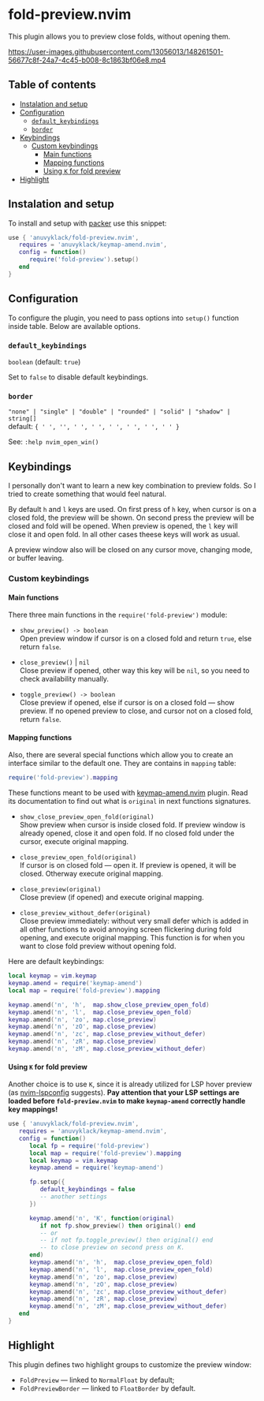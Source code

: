 # fold-preview.nvim

This plugin allows you to preview close folds, without opening them.

https://user-images.githubusercontent.com/13056013/148261501-56677c8f-24a7-4c45-b008-8c1863bf06e8.mp4

## Table of contents

<!-- vim-markdown-toc GFM -->

* [Instalation and setup](#instalation-and-setup)
* [Configuration](#configuration)
    * [`default_keybindings`](#default_keybindings)
    * [`border`](#border)
* [Keybindings](#keybindings)
    * [Custom keybindings](#custom-keybindings)
        * [Main functions](#main-functions)
        * [Mapping functions](#mapping-functions)
        * [Using `K` for fold preview](#using-k-for-fold-preview)
* [Highlight](#highlight)

<!-- vim-markdown-toc -->

## Instalation and setup

To install and setup with [packer](https://github.com/wbthomason/packer.nvim)
use this snippet:

```lua
use { 'anuvyklack/fold-preview.nvim',
   requires = 'anuvyklack/keymap-amend.nvim',
   config = function()
      require('fold-preview').setup()
   end
}
```

## Configuration

To configure the plugin, you need to pass options into `setup()` function inside
table. Below are available options.

### `default_keybindings`
`boolean`   (default: `true`)

Set to `false` to disable default keybindings.

### `border`
`"none" | "single" | "double" | "rounded" | "solid" | "shadow" | string[]`  
default: `{ ' ', '', ' ', ' ', ' ', ' ', ' ', ' ' }`

See: `:help nvim_open_win()`

## Keybindings

I personally don't want to learn a new key combination to preview folds.
So I tried to create something that would feel natural.

By default `h` and `l` keys are used.  On first press of `h` key, when cursor is
on a closed fold, the preview will be shown.  On second press the preview will
be closed and fold will be opened.  When preview is opened, the `l` key will
close it and open fold.  In all other cases theese keys will work as usual.

A preview window also will be closed on any cursor move, changing mode, or
buffer leaving.

### Custom keybindings

#### Main functions

There three main functions in the `require('fold-preview')` module:

- `show_preview() -> boolean`  
  Open preview window if cursor is on a closed fold and return `true`, else
  return `false`.

- `close_preview()` | `nil`  
  Close preview if opened, other way this key will be `nil`, so you need to
  check availability manually.

- `toggle_preview() -> boolean`  
  Close preview if opened, else if cursor is on a closed fold — show preview.
  If no opened preview to close, and cursor not on a closed fold, return `false`.

#### Mapping functions

Also, there are several special functions which allow you to create an interface
similar to the default one.  They are contains in `mapping` table:
```lua
require('fold-preview').mapping
```

These functions meant to be used with
[keymap-amend.nvim](https://github.com/anuvyklack/keymap-amend.nvim) plugin.
Read its documentation to find out what is `original` in next functions
signatures.

- `show_close_preview_open_fold(original)`  
  Show preview when cursor is inside closed fold.  If preview window is already
  opened, close it and open fold.  If no closed fold under the cursor, execute
  original mapping.

- `close_preview_open_fold(original)`  
  If cursor is on closed fold — open it. If preview is opened, it will be
  closed.  Otherway execute original mapping.

- `close_preview(original)`  
  Close preview (if opened) and execute original mapping.

- `close_preview_without_defer(original)`  
  Close preview immediately: without very small defer which is added in all
  other functions to avoid annoying screen flickering during fold opening, and
  execute original mapping.
  This function is for when you want to close fold preview without opening fold.

Here are default keybindings:

```lua
local keymap = vim.keymap
keymap.amend = require('keymap-amend')
local map = require('fold-preview').mapping

keymap.amend('n', 'h',  map.show_close_preview_open_fold)
keymap.amend('n', 'l',  map.close_preview_open_fold)
keymap.amend('n', 'zo', map.close_preview)
keymap.amend('n', 'zO', map.close_preview)
keymap.amend('n', 'zc', map.close_preview_without_defer)
keymap.amend('n', 'zR', map.close_preview)
keymap.amend('n', 'zM', map.close_preview_without_defer)
```

#### Using `K` for fold preview

Another choice is to use `K`, since it is already utilized for LSP hover preview
(as [nvim-lspconfig](https://github.com/neovim/nvim-lspconfig) suggests). 
**Pay attention that your LSP settings are loaded before `fold-preview.nvim` to
make `keymap-amend` correctly handle key mappings!**

```lua
use { 'anuvyklack/fold-preview.nvim',
   requires = 'anuvyklack/keymap-amend.nvim',
   config = function()
      local fp = require('fold-preview')
      local map = require('fold-preview').mapping
      local keymap = vim.keymap
      keymap.amend = require('keymap-amend')

      fp.setup({ 
         default_keybindings = false
         -- another settings
      })

      keymap.amend('n', 'K', function(original)
         if not fp.show_preview() then original() end
         -- or
         -- if not fp.toggle_preview() then original() end
         -- to close preview on second press on K.
      end)
      keymap.amend('n', 'h',  map.close_preview_open_fold)
      keymap.amend('n', 'l',  map.close_preview_open_fold)
      keymap.amend('n', 'zo', map.close_preview)
      keymap.amend('n', 'zO', map.close_preview)
      keymap.amend('n', 'zc', map.close_preview_without_defer)
      keymap.amend('n', 'zR', map.close_preview)
      keymap.amend('n', 'zM', map.close_preview_without_defer)
   end
}
```

## Highlight

This plugin defines two highlight groups to customize the preview window:

- `FoldPreview` — linked to `NormalFloat` by default;
- `FoldPreviewBorder` — linked to `FloatBorder` by default.

